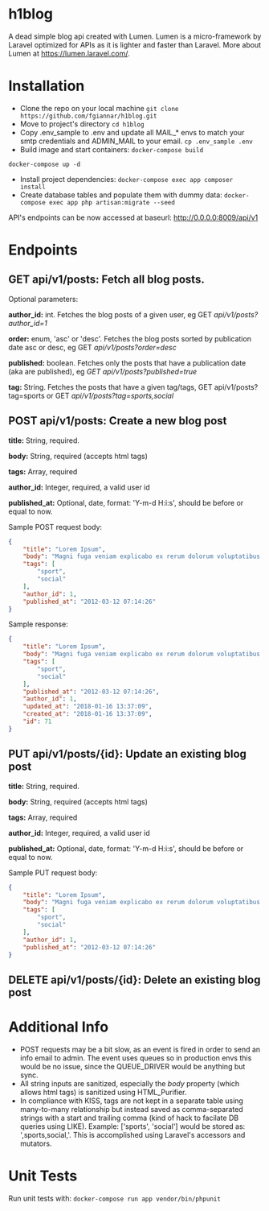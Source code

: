 # h1blog
A dead simple blog api created with Lumen.
Lumen is a micro-framework by Laravel optimized for APIs as it is lighter and faster than Laravel.
More about Lumen at https://lumen.laravel.com/.

# Installation
- Clone the repo on your local machine
```git clone https://github.com/fgiannar/h1blog.git```
- Move to project's directory
```cd h1blog```
- Copy .env_sample  to .env and update all MAIL_* envs to match your smtp credentials and ADMIN_MAIL to your email.
```cp .env_sample .env```
- Build image and start containers:
```docker-compose build```

```docker-compose up -d```
- Install project dependencies:
```docker-compose exec app composer install```
- Create database tables and populate them with dummy data:
```docker-compose exec app php artisan:migrate --seed```

API's endpoints can be now accessed at baseurl: http://0.0.0.0:8009/api/v1

# Endpoints
## **GET api/v1/posts:** Fetch all blog posts.
Optional parameters:

**author_id:** int. Fetches the blog posts of a given user, eg GET *api/v1/posts?author_id=1*

**order:** enum, 'asc' or 'desc'. Fetches the blog posts sorted by publication date asc or desc, eg GET *api/v1/posts?order=desc*

**published:** boolean. Fetches only the posts that have a publication date (aka are published), eg *GET api/v1/posts?published=true*

**tag:** String. Fetches the posts that have a given tag/tags, GET api/v1/posts?tag=sports or GET *api/v1/posts?tag=sports,social*

## **POST api/v1/posts:** Create a new blog post
**title:** String, required.

**body:** String, required (accepts html tags)

**tags:** Array, required

**author_id:** Integer, required, a valid user id

**published_at:** Optional, date, format: 'Y-m-d H:i:s', should be before or equal to now.

Sample POST request body:
```json
{
    "title": "Lorem Ipsum",
    "body": "Magni fuga veniam explicabo ex rerum dolorum voluptatibus. Officiis quia labore atque natus at. Et sed maiores consequuntur perferendis maxime mollitia odit.",
    "tags": [
        "sport",
        "social"
    ],
    "author_id": 1,
    "published_at": "2012-03-12 07:14:26"
}
```
Sample response:
```json
{
    "title": "Lorem Ipsum",
    "body": "Magni fuga veniam explicabo ex rerum dolorum voluptatibus. Officiis quia labore atque natus at. Et sed maiores consequuntur perferendis maxime mollitia odit.",
    "tags": [
        "sport",
        "social"
    ],
    "published_at": "2012-03-12 07:14:26",
    "author_id": 1,
    "updated_at": "2018-01-16 13:37:09",
    "created_at": "2018-01-16 13:37:09",
    "id": 71
}
```

## **PUT api/v1/posts/{id}:** Update an existing blog post
**title:** String, required.

**body:** String, required (accepts html tags)

**tags:** Array, required

**author_id:** Integer, required, a valid user id

**published_at:** Optional, date, format: 'Y-m-d H:i:s', should be before or equal to now.

Sample PUT request body:
```json
{
    "title": "Lorem Ipsum",
    "body": "Magni fuga veniam explicabo ex rerum dolorum voluptatibus. Officiis quia labore atque natus at. Et sed maiores consequuntur perferendis maxime mollitia odit.",
    "tags": [
        "sport",
        "social"
    ],
    "author_id": 1,
    "published_at": "2012-03-12 07:14:26"
}
```

## **DELETE api/v1/posts/{id}:** Delete an existing blog post

# Additional Info
- POST requests may be a bit slow, as an event is fired in order to send an info email to admin. The event uses queues so in production envs
this would be no issue, since the QUEUE_DRIVER would be anything but sync.
- All string inputs are sanitized, especially the _body_ property (which allows html tags) is sanitized using HTML_Purifier.
- In compliance with KISS, tags are not kept in a separate table using many-to-many relationship but instead saved as comma-separated
strings with a start and trailing comma (kind of hack to facilate DB queries using LIKE). Example: ['sports', 'social'] would be
stored as: ',sports,social,'. This is accomplished using Laravel's accessors and mutators.

# Unit Tests
Run unit tests with:
```docker-compose run app vendor/bin/phpunit```
